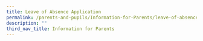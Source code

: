 ```yaml
---
title: Leave of Absence Application
permalink: /parents-and-pupils/Information-for-Parents/leave-of-absence-application
description: ""
third_nav_title: Information for Parents
---
```

